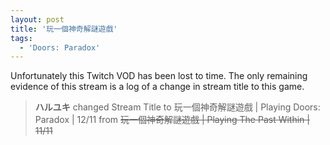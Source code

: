 ```yaml
---
layout: post
title: '玩一個神奇解謎遊戲'
tags:
  - 'Doors: Paradox'
---
```


Unfortunately this Twitch VOD has been lost to time. The only remaining evidence of this stream is a log of a change in
stream title to this game.

> **ハルユキ** changed Stream Title to 玩一個神奇解謎遊戲 &#124; Playing Doors: Paradox &#124; 12/11 from ~~玩一個神奇解謎遊戲 &#124; Playing The Past Within &#124; 11/11~~